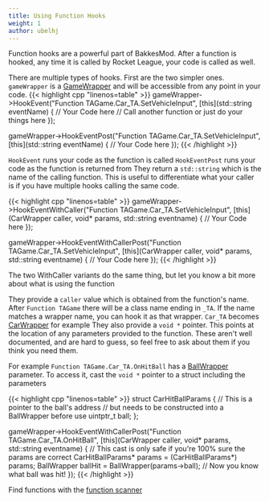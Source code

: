 ```yaml
---
title: Using Function Hooks
weight: 1
author: ubelhj
---
```


Function hooks are a powerful part of BakkesMod. After a function is hooked, any time it is called by Rocket League, your code is called as well.

There are multiple types of hooks. First are the two simpler ones. `gameWrapper` is a [GameWrapper](/bakkesmod_api/Classes/Wrappers/GameWrapper/) and will be accessible from any point in your code.
{{< highlight cpp "linenos=table" >}}
gameWrapper->HookEvent("Function TAGame.Car_TA.SetVehicleInput",
  [this](std::string eventName) {
    // Your Code here
    // Call another function or just do your things here
});

gameWrapper->HookEventPost("Function TAGame.Car_TA.SetVehicleInput",
  [this](std::string eventName) {
    // Your Code here
});
{{< /highlight >}}

`HookEvent` runs your code as the function is called
`HookEventPost` runs your code as the function is returned from
They return a `std::string` which is the name of the calling function. This is useful to differentiate what your caller is if you have multiple hooks calling the same code.

{{< highlight cpp "linenos=table" >}}
gameWrapper->HookEventWithCaller<CarWrapper>("Function TAGame.Car_TA.SetVehicleInput",
  [this](CarWrapper caller, void* params, std::string eventname) {
    // Your Code here
});

gameWrapper->HookEventWithCallerPost<CarWrapper>("Function TAGame.Car_TA.SetVehicleInput",
  [this](CarWrapper caller, void* params, std::string eventname) {
    // Your Code here
});
{{< /highlight >}}

The two WithCaller variants do the same thing, but let you know a bit more about what is using the function

They provide a `caller` value which is obtained from the function's name. After `Function TAGame` there will be a class name ending in `_TA`. If the name matches a wrapper name, you can hook it as that wrapper. `Car_TA` becomes [CarWrapper](/bakkesmod_api/Classes/Wrappers/GameObject/CarWrapper/) for example
They also provide a `void *` pointer. This points at the location of any parameters provided to the function. These aren't well documented, and are hard to guess, so feel free to ask about them if you think you need them. 

For example `Function TAGame.Car_TA.OnHitBall` has a [BallWrapper](/bakkesmod_api/Classes/Wrappers/GameObject/BallWrapper/) parameter. To access it, cast the `void *` pointer to a struct including the parameters

{{< highlight cpp "linenos=table" >}}
struct CarHitBallParams {
  // This is a pointer to the ball's address 
  //  but needs to be constructed into a BallWrapper before use
  uintptr_t ball;
};

gameWrapper->HookEventWithCallerPost<CarWrapper>("Function TAGame.Car_TA.OnHitBall",
  [this](CarWrapper caller, void* params, std::string eventname) {
    // This cast is only safe if you're 100% sure the params are correct
    CarHitBallParams* params = (CarHitBallParams*) params; 
    BallWrapper ballHit = BallWrapper(params->ball);
    // Now you know what ball was hit!
});
{{< /highlight >}}

Find functions with the [function scanner](/functions/function_scanner/)